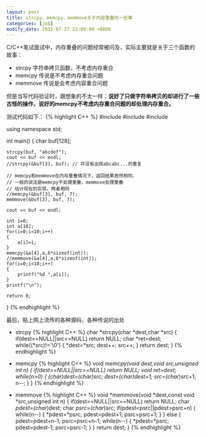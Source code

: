 ```yaml
---
layout: post
title: strcpy、memcpy、memmove关于内容重叠的一些事
categories: [job]
modify_date: 2015-07-27 22:00:00 +0800
---
```


C/C++笔试面试中，内存重叠的问题经常被问及，实际主要就是关于三个函数的故事：

* strcpy 字符串拷贝函数，不考虑内存重合
* memcpy 传说是不考虑内存重合问题
* memmove 传说是会考虑内容重合问题

但是当写代码验证时，跟想象的不太一样：**说好了只做字符串拷贝的却进行了一些古怪的操作，说好的memcpy不考虑内存重合问题的却处理内存重合。**

测试代码如下：
{% highlight C++ %}
#include <iostream>
#include <cstdio>
#include <cstring>

using namespace std;

int main()
{
	char buf[128];	
	
	strcpy(buf, "abcdef");
	cout << buf << endl;
	//strcpy(&buf[3], buf); // 并没有出现abcabc...的重复
	
	// memcpy和memmove在内存重叠情况下，返回结果居然相同、
	// 一般的说法是memcpy不处理重叠，memmove处理重叠
	// 估计现在的实现，两者相同
	//memcpy(&buf[3], buf, 7);
	memmove(&buf[3], buf, 7);
	
	cout << buf << endl;

	int i=0;
	int a[10];
	for(i=0;i<10;i++)
	{
		a[i]=i;
	}
	memcpy(&a[4],a,6*sizeof(int));
	//memmove(&a[4],a,6*sizeof(int));
	for(i=0;i<10;i++)
	{
		printf("%d ",a[i]);
	}
	printf("\n");
	
	return 0;
}
{% endhighlight %}

最后，贴上网上流传的各种源码，各种传说的出处

* strcpy
{% highlight C++ %}
char *strcpy(char *dest,char *src)
{
        if(dest==NULL||src==NULL)
                return NULL;
        char *ret=dest;
        while((*src)!='\0')
        {
             *dest=*src;
              dest++;
              src++;
        }
        return dest;
}
{% endhighlight %}

* memcpy
{% highlight C++ %}
void *memcpy(void *dest,void *src,unsigned int n)
{
      if(dest==NULL||src==NULL)
            return NULL;
      void *ret=dest;
      while(n>0)
      {
              *(char*)dest=*(char*)src;
              dest=(char*)dest+1;
              src=(char*)src+1;
              n--;
      }
}
{% endhighlight %}

* memmove
{% highlight C++ %}
void *memmove(void *dest,const void *src,unsigned int n)
{
    if(dest==NULL||src==NULL)
         return NULL;
    char *pdest=(char*)dest;
    char *psrc=(char*)src;
    if(pdest<psrc||pdest>psrc+n)
    {
            while(n--)
            {
                  *pdest=*psrc;
                  pdest=pdest+1;
                  psrc=psrc+1;
            }
    }
    else
    {
            pdest=pdest+n-1;
            psrc=psrc+n-1;
            while(n--)
            {
                  *pdest=*psrc;
                  pdest=pdest-1;
                  psrc=psrc-1;
            }
    }
    return dest;
}
{% endhighlight %}